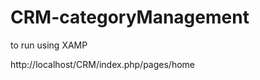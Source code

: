 CRM-categoryManagement
======================



to run using XAMP

http://localhost/CRM/index.php/pages/home



